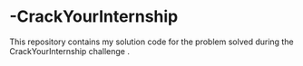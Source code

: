 # -CrackYourInternship
This repository  contains my solution code for the problem solved during the CrackYourInternship challenge .
